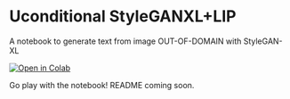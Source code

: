 # Uconditional StyleGANXL+LIP
A notebook to generate text from image OUT-OF-DOMAIN with StyleGAN-XL

<a href="https://colab.research.google.com/github.com/CasualGANPapers/unconditional-StyleGANXL-CLIP/blob/main/StyleganXL%2BCLIP.ipynb">
  <img src="https://colab.research.google.com/assets/colab-badge.svg"
      alt="Open in Colab"
  />
</a>

Go play with the notebook! README coming soon.
